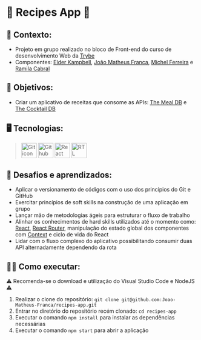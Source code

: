 # 🍲 Recipes App 🍲 #
## 📝 Contexto: 
* Projeto em grupo realizado no bloco de Front-end do curso de desenvolvimento Web da
<a href="https://www.betrybe.com/">Trybe</a>
* Componentes: 
<a href="https://github.com/elderkampbell">Elder Kampbell</a>,
<a href="https://github.com/Joao-Matheus-Franca">João Matheus Franca</a>,
<a href="https://github.com/Miicchhel">Michel Ferreira</a> e
<a href="https://github.com/Ramila2022">Ramila Cabral</a>
## 🎯 Objetivos: 
* Criar um aplicativo de receitas que consome as APIs: 
<a href="https://www.themealdb.com/">The Meal DB</a> e
<a href="https://www.thecocktaildb.com/">The Cocktail DB</a> 
## 🖥️ Tecnologias:
> <img src="https://cdn.jsdelivr.net/gh/devicons/devicon/icons/git/git-original.svg" height=40 alt="Git icon"/>
> <img src="https://cdn.jsdelivr.net/gh/devicons/devicon/icons/github/github-original.svg" height=40 alt="Github icon"/>
> <img src="https://cdn.jsdelivr.net/gh/devicons/devicon/icons/react/react-original.svg" height=40 alt="React icon"/>
> <img src="https://testing-library.com/img/octopus-64x64.png" height=40 alt="RTL icon"/>
## 🧠 Desafios e aprendizados:
* Aplicar o versionamento de códigos com o uso dos princípios do Git e GitHub
* Exercitar princípios de soft skills na construção de uma aplicação em grupo
* Lançar mão de metodologias ágeis para estruturar o fluxo de trabalho
* Alinhar os conhecimentos de hard skills utilizados até o momento como: 
<a href="https://react.dev/">React</a>,
<a href="https://reactrouter.com/en/main">React Router</a>, 
manipulação do estado global dos componentes com <a href="https://react.dev/learn/passing-data-deeply-with-context">Context</a> e ciclo de vida do React
* Lidar com o fluxo complexo do aplicativo possibilitando consumir duas API alternadamente dependendo da rota
## 👨‍💻 Como executar: 
⚠️ Recomenda-se o download e utilização do Visual Studio Code e NodeJS ⚠️
1. Realizar o clone do repositório: ``` git clone git@github.com:Joao-Matheus-Franca/recipes-app.git ```
2. Entrar no diretório do repositório recém clonado: ``` cd recipes-app ``` 
3. Executar o comando ``` npm install ``` para instalar as dependências necessárias
4. Executar o comando ``` npm start ``` para abrir a aplicação

